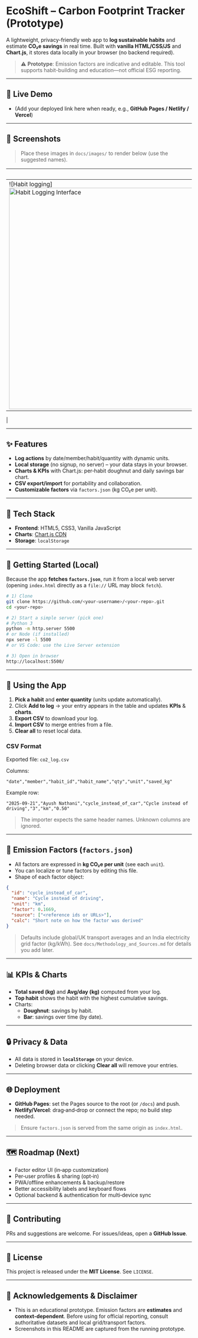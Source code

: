 # EcoShift – Carbon Footprint Tracker (Prototype)

A lightweight, privacy-friendly web app to **log sustainable habits** and estimate **CO₂e savings** in real time. Built with **vanilla HTML/CSS/JS** and **Chart.js**, it stores data locally in your browser (no backend required).

> ⚠️ **Prototype**: Emission factors are indicative and editable. This tool supports habit-building and education—not official ESG reporting.

---

## 🔗 Live Demo

- (Add your deployed link here when ready, e.g., **GitHub Pages / Netlify / Vercel**)

---

## 📸 Screenshots

> Place these images in `docs/images/` to render below (use the suggested names).

| Habit logging UI | Activity log table | Dashboard analytics |
|---|---|---|
| ![Habit logging]<img width="1307" height="599" alt="Habit Logging Interface" src="https://github.com/user-attachments/assets/8c618d6b-6f25-4f02-952c-bda73cd5e19f" /> | ![Log table]<img width="1080" height="558" alt="Activity Log Table" src="https://github.com/user-attachments/assets/e20e2a9d-2467-4183-9f3c-20e925da921f" /> | ![Dashboard]<img width="1065" height="451" alt="Dashboard Analytics" src="https://github.com/user-attachments/assets/1bff2d31-8b40-4706-8c46-9968f8ce1459" />
 |

---

## ✨ Features

- **Log actions** by date/member/habit/quantity with dynamic units.
- **Local storage** (no signup, no server) – your data stays in your browser.
- **Charts & KPIs** with Chart.js: per‑habit doughnut and daily savings bar chart.
- **CSV export/import** for portability and collaboration.
- **Customizable factors** via `factors.json` (kg CO₂e per unit).

---

## 🧱 Tech Stack

- **Frontend**: HTML5, CSS3, Vanilla JavaScript
- **Charts**: [Chart.js CDN](https://cdn.jsdelivr.net/npm/chart.js)
- **Storage**: `localStorage`

---

## 🚀 Getting Started (Local)

Because the app **fetches `factors.json`**, run it from a local web server (opening `index.html` directly as a `file://` URL may block `fetch`).

```bash
# 1) Clone
git clone https://github.com/<your-username>/<your-repo>.git
cd <your-repo>

# 2) Start a simple server (pick one)
# Python 3
python -m http.server 5500
# or Node (if installed)
npx serve -l 5500
# or VS Code: use the Live Server extension

# 3) Open in browser
http://localhost:5500/
```

---

## 🧭 Using the App

1. **Pick a habit** and **enter quantity** (units update automatically).
2. Click **Add to log** → your entry appears in the table and updates **KPIs** & **charts**.
3. **Export CSV** to download your log.
4. **Import CSV** to merge entries from a file.
5. **Clear all** to reset local data.

### CSV Format

Exported file: `co2_log.csv`

Columns:
```
"date","member","habit_id","habit_name","qty","unit","saved_kg"
```

Example row:
```
"2025-09-21","Ayush Nathani","cycle_instead_of_car","Cycle instead of driving","3","km","0.50"
```

> The importer expects the same header names. Unknown columns are ignored.

---

## 🔢 Emission Factors (`factors.json`)

- All factors are expressed in **kg CO₂e per unit** (see each `unit`).
- You can localize or tune factors by editing this file.
- Shape of each factor object:

```json
{
  "id": "cycle_instead_of_car",
  "name": "Cycle instead of driving",
  "unit": "km",
  "factor": 0.1669,
  "source": ["<reference ids or URLs>"],
  "calc": "Short note on how the factor was derived"
}
```

> Defaults include global/UK transport averages and an India electricity grid factor (kg/kWh). See `docs/Methodology_and_Sources.md` for details you add later.

---

## 📊 KPIs & Charts

- **Total saved (kg)** and **Avg/day (kg)** computed from your log.
- **Top habit** shows the habit with the highest cumulative savings.
- Charts:
  - **Doughnut**: savings by habit.
  - **Bar**: savings over time (by date).

---

## 🔒 Privacy & Data

- All data is stored in **`localStorage`** on your device.
- Deleting browser data or clicking **Clear all** will remove your entries.

---

## 🌐 Deployment

- **GitHub Pages**: set the Pages source to the root (or `/docs`) and push.
- **Netlify/Vercel**: drag‑and‑drop or connect the repo; no build step needed.

> Ensure `factors.json` is served from the same origin as `index.html`.

---

## 🗺️ Roadmap (Next)

- Factor editor UI (in‑app customization)
- Per‑user profiles & sharing (opt‑in)
- PWA/offline enhancements & backup/restore
- Better accessibility labels and keyboard flows
- Optional backend & authentication for multi‑device sync

---

## 🤝 Contributing

PRs and suggestions are welcome. For issues/ideas, open a **GitHub Issue**.

---

## 📄 License

This project is released under the **MIT License**. See `LICENSE`.

---

## 🙏 Acknowledgements & Disclaimer

- This is an educational prototype. Emission factors are **estimates** and **context‑dependent**. Before using for official reporting, consult authoritative datasets and local grid/transport factors.
- Screenshots in this README are captured from the running prototype.

